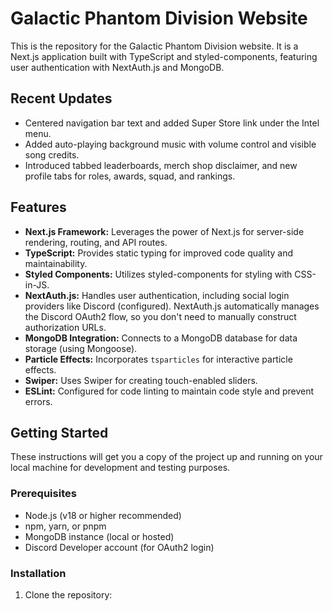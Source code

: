 # Galactic Phantom Division Website

This is the repository for the Galactic Phantom Division website. It is a Next.js application built with TypeScript and styled-components, featuring user authentication with NextAuth.js and MongoDB.

## Recent Updates

- Centered navigation bar text and added Super Store link under the Intel menu.
- Added auto-playing background music with volume control and visible song credits.
- Introduced tabbed leaderboards, merch shop disclaimer, and new profile tabs for roles, awards, squad, and rankings.

## Features

*   **Next.js Framework:** Leverages the power of Next.js for server-side rendering, routing, and API routes.
*   **TypeScript:** Provides static typing for improved code quality and maintainability.
*   **Styled Components:** Utilizes styled-components for styling with CSS-in-JS.
*   **NextAuth.js:** Handles user authentication, including social login providers like Discord (configured). NextAuth.js automatically manages the Discord OAuth2 flow, so you don't need to manually construct authorization URLs.
*   **MongoDB Integration:** Connects to a MongoDB database for data storage (using Mongoose).
*   **Particle Effects:** Incorporates `tsparticles` for interactive particle effects.
*   **Swiper:** Uses Swiper for creating touch-enabled sliders.
*   **ESLint:** Configured for code linting to maintain code style and prevent errors.

## Getting Started

These instructions will get you a copy of the project up and running on your local machine for development and testing purposes.

### Prerequisites

*   Node.js (v18 or higher recommended)
*   npm, yarn, or pnpm
*   MongoDB instance (local or hosted)
*   Discord Developer account (for OAuth2 login)

### Installation

1.  Clone the repository:

